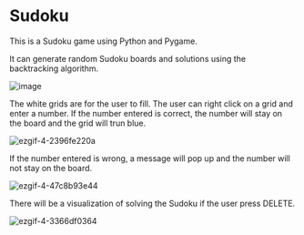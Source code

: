 # Sudoku

This is a Sudoku game using Python and Pygame.

It can generate random Sudoku boards and solutions using the backtracking algorithm.

![image](https://user-images.githubusercontent.com/95162919/210281531-a79ff0c9-b1a1-4476-b0bc-d832735e2eae.png)

The white grids are for the user to fill.
The user can right click on a grid and enter a number.
If the number entered is correct, the number will stay on the board and the grid will trun blue.

![ezgif-4-2396fe220a](https://user-images.githubusercontent.com/95162919/210282699-fd6fa46d-a7e6-411e-b601-717466a0a084.gif)

If the number entered is wrong, a message will pop up and the number will not stay on the board.

![ezgif-4-47c8b93e44](https://user-images.githubusercontent.com/95162919/210282833-d1bea579-1a9d-4551-b8d2-1a60df42b547.gif)

There will be a visualization of solving the Sudoku if the user press DELETE.

![ezgif-4-3366df0364](https://user-images.githubusercontent.com/95162919/210282972-ae6f6bbc-ac64-4e49-ae8e-0ab25814feb3.gif)
